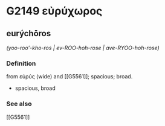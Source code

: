 # G2149 εὐρύχωρος

## eurýchōros

_(yoo-roo'-kho-ros | ev-ROO-hoh-rose | ave-RYOO-hoh-rose)_

### Definition

from εὐρύς (wide) and [[G5561]]; spacious; broad.

- spacious, broad

### See also

[[G5561]]

